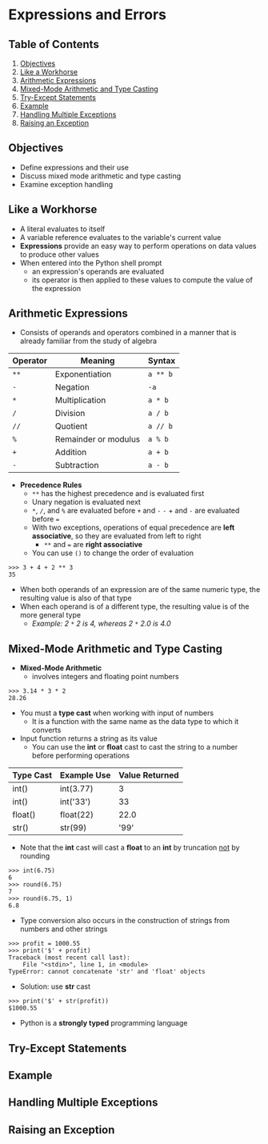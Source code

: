 # Expressions and Errors

## Table of Contents

1. [Objectives](#objectives)
2. [Like a Workhorse](#like-a-workhorse)
3. [Arithmetic Expressions](#arithmetic-expressions)
4. [Mixed-Mode Arithmetic and Type Casting](#mixed-mode-arithmetic-and-type-casting)
5. [Try-Except Statements](#try-except-statements)
6. [Example](#example)
7. [Handling Multiple Exceptions](#handling-multiple-exceptions)
8. [Raising an Exception](#raising-an-exception)

## Objectives

- Define expressions and their use
- Discuss mixed mode arithmetic and type casting
- Examine exception handling

## Like a Workhorse

- A literal evaluates to itself
- A variable reference evaluates to the variable's current value
- **Expressions** provide an easy way to perform operations on data values to produce other values
- When entered into the Python shell prompt
    - an expression's operands are evaluated
    - its operator is then applied to these values to compute the value of the expression

## Arithmetic Expressions

- Consists of operands and operators combined in a manner that is already familiar from the study of algebra

| Operator | Meaning                | Syntax        |
|----------|------------------------|---------------|
| `**`       | Exponentiation          | `a ** b`   |
| `-`        | Negation                | `-a`       |
| `*`        | Multiplication          | `a * b`    |
| `/`        | Division                | `a / b`    |
| `//`       | Quotient                | `a // b`   |
| `%`        | Remainder or modulus    | `a % b`    |
| `+`        | Addition                | `a + b`    |
| `-`        | Subtraction             | `a - b`    |

- **Precedence Rules**
    - `**` has the highest precedence and is evaluated first
    - Unary negation is evaluated next
    - `*`, `/`, and `%` are evaluated before `+` and `-`
    `-` + and `-` are evaluated before `=`
    - With two exceptions, operations of equal precedence are **left associative**, so they are evaluated from left to right
        - `**` and `=` are **right associative**
    - You can use `()` to change the order of evaluation
```shell
>>> 3 + 4 + 2 ** 3
35
```
- When both operands of an expression are of the same numeric type, the resulting value is also of that type
- When each operand is of a different type, the resulting value is of the more general type
    - *Example: 2 `*` 2 is 4, whereas 2 `*` 2.0 is 4.0*

## Mixed-Mode Arithmetic and Type Casting

- **Mixed-Mode Arithmetic**
    - involves integers and floating point numbers
```shell
>>> 3.14 * 3 * 2
28.26
```
- You must a **type cast** when working with input of numbers
    - It is a function with the same name as the data type to which it converts
- Input function returns a string as its value
    - You can use the **int** or **float** cast to cast the string to a number before performing operations

| Type Cast                  | Example Use      | Value Returned |
|----------------------------|------------------|----------------|
| int(<a number or a string>) | int(3.77)        | 3              |
| int(<a number or a string>) | int('33')        | 33             |
| float(<a number or a string>)| float(22)       | 22.0           |
| str(<any value>)            | str(99)          | '99'           |

- Note that the **int** cast will cast a **float** to an **int** by truncation <ins>not</ins> by rounding
```shell
>>> int(6.75)
6
>>> round(6.75)
7
>>> round(6.75, 1)
6.8
```
- Type conversion also occurs in the construction of strings from numbers and other strings
```shell
>>> profit = 1000.55
>>> print('$' + profit)
Traceback (most recent call last):
    File "<stdin>", line 1, in <module>
TypeError: cannot concatenate 'str' and 'float' objects
```
- Solution: use **str** cast
```shell
>>> print('$' + str(profit))
$1000.55
```
- Python is a **strongly typed** programming language

## Try-Except Statements

## Example

## Handling Multiple Exceptions

## Raising an Exception
